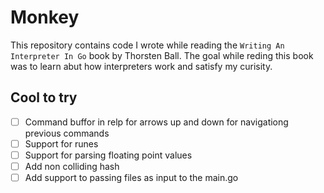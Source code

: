 # Monkey

This repository contains code I wrote while reading the `Writing An Interpreter In Go` book by Thorsten Ball. 
The goal while reding this book was to learn abut how interpreters work and satisfy my curisity.

## Cool to try
* [ ] Command buffor in relp for arrows up and down for navigationg previous commands
* [ ] Support for runes
* [ ] Support for parsing floating point values
* [ ] Add non colliding hash
* [ ] Add support to passing files as input to the main.go
